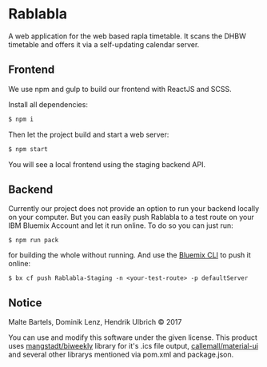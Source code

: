 Rablabla
==============

A web application for the web based rapla timetable. It scans the DHBW timetable and offers it via a self-updating calendar server.

## Frontend

We use npm and gulp to build our frontend with ReactJS and SCSS.

Install all dependencies:
```bash
$ npm i
```
Then let the project build and start a web server:
```bash
$ npm start
```
You will see a local frontend using the staging backend API.

## Backend

Currently our project does not provide an option to run your backend locally on your computer. But you can easily push Rablabla to a test route on your IBM Bluemix Account and let it run online. To do so you can just run:

```
$ npm run pack
```

for building the whole without running. And use the [Bluemix CLI](https://console.bluemix.net/docs/cli/index.html) to push it online:

```
$ bx cf push Rablabla-Staging -n <your-test-route> -p defaultServer
```

## Notice

Malte Bartels, Dominik Lenz, Hendrik Ulbrich © 2017

You can use and modify this software under the given license. This product uses [mangstadt/biweekly](https://github.com/mangstadt/biweekly) library for it's .ics file output, [callemall/material-ui](https://github.com/callemall/material-ui) and several other librarys mentioned via pom.xml and package.json.
